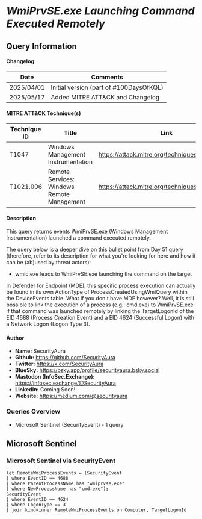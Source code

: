 # *WmiPrvSE.exe Launching Command Executed Remotely*

## Query Information

#### Changelog

| Date | Comments |
|---|---|
| 2025/04/01 | Initial version (part of #100DaysOfKQL) |
| 2025/05/17 | Added MITRE ATT&CK and Changelog |

#### MITRE ATT&CK Technique(s)

| Technique ID | Title    | Link    |
| ---  | --- | --- |
| T1047 | Windows Management Instrumentation | https://attack.mitre.org/techniques/T1047/ |
| T1021.006 | Remote Services: Windows Remote Management | https://attack.mitre.org/techniques/T1021/006/ |

#### Description

This query returns events WmiPrvSE.exe (Windows Management Instrumentation) launched a command executed remotely.

The query below is a deeper dive on this bullet point from Day 51 query (therefore, refer to its description for what you're looking for here and how it can be (ab)used by threat actors):

- wmic.exe leads to WmiPrvSE.exe launching the command on the target

In Defender for Endpoint (MDE), this specific process execution can actually be found in its own ActionType of ProcessCreatedUsingWmiQuery within the DeviceEvents table. What if you don't have MDE however? Well, it is still possible to link the execution of a process (e.g.: cmd.exe) to WmiPrvSE.exe if that command was launched remotely by linking the TargetLogonId of the EID 4688 (Process Creation Event) and a EID 4624 (Successful Logon) with a Network Logon (Logon Type 3).

#### Author <Optional>
- **Name:** SecurityAura
- **Github:** https://github.com/SecurityAura
- **Twitter:** https://x.com/SecurityAura
- **BlueSky:** https://bsky.app/profile/securityaura.bsky.social
- **Mastodon (InfoSec.Exchange):** https://infosec.exchange/@SecurityAura
- **LinkedIn:** Coming Soon!
- **Website:** https://medium.com/@securityaura

### Queries Overview ###

- Microsoft Sentinel (SecurityEvent) - 1 query

## Microsoft Sentinel ##
### Microsoft Sentinel via SecurityEvent ###
```KQL
let RemoteWmiProcessEvents = (SecurityEvent
| where EventID == 4688
| where ParentProcessName has "wmiprvse.exe"
| where NewProcessName has "cmd.exe");
SecurityEvent
| where EventID == 4624
| where LogonType == 3
| join kind=inner RemoteWmiProcessEvents on Computer, TargetLogonId
```
